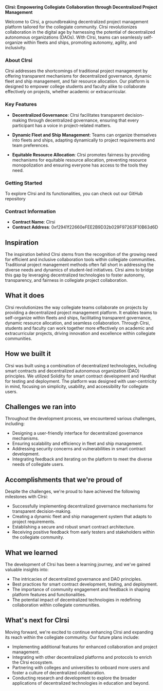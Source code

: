 **Clrsi: Empowering Collegiate Collaboration through Decentralized Project Management**

Welcome to Clrsi, a groundbreaking decentralized project management platform tailored for the collegiate community. Clrsi revolutionizes collaboration in the digital age by harnessing the potential of decentralized autonomous organizations (DAOs). With Clrsi, teams can seamlessly self-organize within fleets and ships, promoting autonomy, agility, and inclusivity.

### About Clrsi

Clrsi addresses the shortcomings of traditional project management by offering transparent mechanisms for decentralized governance, dynamic fleet and ship management, and fair resource allocation. Our platform is designed to empower college students and faculty alike to collaborate effectively on projects, whether academic or extracurricular.

### Key Features

- **Decentralized Governance**: Clrsi facilitates transparent decision-making through decentralized governance, ensuring that every participant has a voice in project-related matters.
  
- **Dynamic Fleet and Ship Management**: Teams can organize themselves into fleets and ships, adapting dynamically to project requirements and team preferences.
  
- **Equitable Resource Allocation**: Clrsi promotes fairness by providing mechanisms for equitable resource allocation, preventing resource monopolization and ensuring everyone has access to the tools they need.

### Getting Started

To explore Clrsi and its functionalities, you can check out our GitHub repository

### Contract Information

- **Contract Name**: Clrsi
- **Contract Address**: 0xf2941f22660eFEE2B9D32b029F97263F10B63d6D


## Inspiration

The inspiration behind Clrsi stems from the recognition of the growing need for efficient and inclusive collaboration tools within collegiate communities. Traditional project management methods often fall short in addressing the diverse needs and dynamics of student-led initiatives. Clrsi aims to bridge this gap by leveraging decentralized technologies to foster autonomy, transparency, and fairness in collegiate project collaboration.

## What it does

Clrsi revolutionizes the way collegiate teams collaborate on projects by providing a decentralized project management platform. It enables teams to self-organize within fleets and ships, facilitating transparent governance, dynamic resource allocation, and seamless collaboration. Through Clrsi, students and faculty can work together more effectively on academic and extracurricular projects, driving innovation and excellence within collegiate communities.

## How we built it

Clrsi was built using a combination of decentralized technologies, including smart contracts and decentralized autonomous organization (DAO) principles. We utilized Solidity for smart contract development and Hardhat for testing and deployment. The platform was designed with user-centricity in mind, focusing on simplicity, usability, and accessibility for collegiate users.

## Challenges we ran into

Throughout the development process, we encountered various challenges, including:

- Designing a user-friendly interface for decentralized governance mechanisms.
- Ensuring scalability and efficiency in fleet and ship management.
- Addressing security concerns and vulnerabilities in smart contract development.
- Integrating feedback and iterating on the platform to meet the diverse needs of collegiate users.

## Accomplishments that we're proud of

Despite the challenges, we're proud to have achieved the following milestones with Clrsi:

- Successfully implementing decentralized governance mechanisms for transparent decision-making.
- Creating a dynamic fleet and ship management system that adapts to project requirements.
- Establishing a secure and robust smart contract architecture.
- Receiving positive feedback from early testers and stakeholders within the collegiate community.

## What we learned

The development of Clrsi has been a learning journey, and we've gained valuable insights into:

- The intricacies of decentralized governance and DAO principles.
- Best practices for smart contract development, testing, and deployment.
- The importance of community engagement and feedback in shaping platform features and functionalities.
- The potential impact of decentralized technologies in redefining collaboration within collegiate communities.

## What's next for Clrsi

Moving forward, we're excited to continue enhancing Clrsi and expanding its reach within the collegiate community. Our future plans include:

- Implementing additional features for enhanced collaboration and project management.
- Integrating with other decentralized platforms and protocols to enrich the Clrsi ecosystem.
- Partnering with colleges and universities to onboard more users and foster a culture of decentralized collaboration.
- Conducting research and development to explore the broader applications of decentralized technologies in education and beyond.